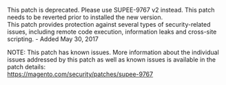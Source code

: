 This patch is deprecated. Please use SUPEE-9767 v2 instead. This patch needs to be reverted prior to installed the new version.  
This patch provides protection against several types of security-related issues, including remote code execution, information leaks and cross-site scripting. - Added May 30, 2017

NOTE: This patch has known issues. More information about the individual issues addressed by this patch as well as known issues is available in the patch details:  
https://magento.com/security/patches/supee-9767
